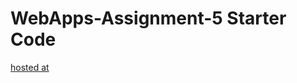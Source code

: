 # WebApps-Assignment-5 Starter Code
[hosted at](https://44-563-webapps-f21.github.io/webapps-s21-assignment-5-NWMSU-SN/animals.html)